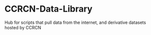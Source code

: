 # CCRCN-Data-Library
Hub for scripts that pull data from the internet, and derivative datasets hosted by CCRCN
